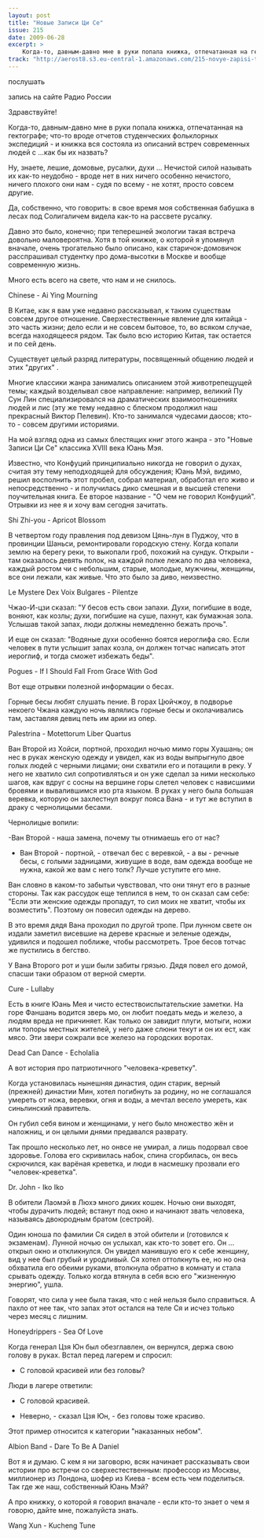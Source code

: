 ```yaml
---
layout: post
title: "Новые Записи Ци Се"
issue: 215
date: 2009-06-28
excerpt: >
    Когда-то, давным-давно мне в руки попала книжка, отпечатанная на гектографе; что-то вроде отчетов студенческих фольклорных экспедиций - и книжка вся состояла из описаний встреч современных людей с ...как бы их назвать?
track: "http://aerost8.s3.eu-central-1.amazonaws.com/215-novye-zapisi-tsi-se.mp3"
---
```


послушать

запись на сайте Радио России

Здравствуйте!

Когда-то, давным-давно мне в руки попала книжка, отпечатанная на гектографе; что-то вроде отчетов студенческих фольклорных экспедиций - и книжка вся состояла из описаний встреч современных людей с ...как бы их назвать?

Ну, знаете, лешие, домовые, русалки, духи ... Нечистой силой называть их как-то неудобно - вроде нет в них ничего особенно нечистого, ничего плохого они нам - судя по всему - не хотят, просто совсем другие.

Да, собственно, что говорить: в свое время моя собственная бабушка в лесах под Солигаличем видела как-то на рассвете русалку.

Давно это было, конечно; при теперешней экологии такая встреча довольно маловероятна. Хотя в той книжке, о которой я упомянул вначале, очень трогательно было описано, как старичок-домовичок расспрашивал студентку про дома-высотки в Москве и вообще современную жизнь.

Много есть всего на свете, что нам и не снилось.

Chinese - Ai Ying Mourning

В Китае, как я вам уже недавно рассказывал, к таким существам совсем другое отношение. Сверхестественные явление для китайца - это часть жизни; дело если и не совсем бытовое, то, во всяком случае, всегда находящееся рядом. Так было всю историю Китая, так остается и по сей день.

Существует целый разряд литературы, посвященный общению людей и этих "других" .

Многие классики жанра занимались описанием этой животрепещущей темы; каждый возделывал свое направление: например, великий Пу Сун Лин специализировался на драматических взаимоотношениях людей и лис (эту же тему недавно с блеском продолжил наш прекрасный Виктор Пелевин). Кто-то занимался чудесами даосов; кто-то - совсем другими историями.

На мой взгляд одна из самых блестящих книг этого жанра - это "Новые Записи Ци Се" классика XVIII века Юань Мэя.

Известно, что Конфуций принципиально никогда не говорил о духах, считая эту тему неподходящей для обсуждения; Юань Мэй, видимо, решил восполнить этот пробел, собрал материал, обработал его живо и непосредственно - и получилась дико смешная и в высшей степени поучительная книга. Ее второе название - "О чем не говорил Конфуций". Отрывки из нее я и хочу вам сегодня зачитать.

Shi Zhi-you - Apricot Blossom

В четвертом году правления под девизом Цянь-лун в Пуджоу, что в провинции Шаньси, ремонтировали городскую стену. Когда копали землю на берегу реки, то выкопали гроб, похожий на сундук. Открыли - там оказалось девять полок, на каждой полке лежало по два человека, каждый ростом чи с небольшим, старые, молодые, мужчины, женщины, все они лежали, как живые. Что это было за диво, неизвестно.

Le Mystere Dex Voix Bulgares - Pilentze

Чжао-И-цзи сказал: "У бесов есть свои запахи. Духи, погибшие в воде, воняют, как козлы; духи, погибшие на суше, пахнут, как бумажная зола. Услышав такой запах, люди должны немедленно бежать прочь".

И еще он сказал: "Водяные духи особенно боятся иероглифа сяо. Если человек в пути услышит запах козла, он должен тотчас написать этот иероглиф, и тогда сможет избежать беды".

Pogues - If I Should Fall From Grace With God

Вот еще отрывки полезной информации о бесах.

Горные бесы любят слушать пение. В горах Цюйчжоу, в подворье некоего Чжана каждую ночь являлись горные бесы и околачивались там, заставляя девиц петь им арии из опер.

Palestrina - Motettorum Liber Quartus

Ван Второй из Хойси, портной, проходил ночью мимо горы Хуашань; он нес в руках женскую одежду и увидел, как из воды выпрыгнуло двое голых людей с черными лицами; они схватили его и потащили в реку. У него не хватило сил сопротивляться и он уже сделал за ними несколько шагов, как вдруг с сосны на вершине горы слетел человек с нависшими бровями и вывалившимся изо рта языком. В руках у него была большая веревка, которую он захлестнул вокруг пояса Вана - и тут же вступил в драку с чернолицыми бесами.

Чернолицые вопили:

-Ван Второй - наша замена, почему ты отнимаешь его от нас?

- Ван Второй - портной, - отвечал бес с веревкой, - а вы - речные бесы, с голыми задницами, живущие в воде, вам одежда вообще не нужна, какой же вам с него толк? Лучше уступите его мне.

Ван словно в каком-то забытьи чувствовал, что они тянут его в разные стороны. Так как рассудок еще теплился в нем, то он сказал сам себе: "Если эти женские одежды пропадут, то сил моих не хватит, чтобы их возместить". Поэтому он повесил одежды на дерево.

В это время дядя Вана проходил по другой тропе. При лунном свете он издали заметил висевшие на дереве красные и зеленые одежды, удивился и подошел поближе, чтобы рассмотреть. Трое бесов тотчас же пустились в бегство.

У Вана Второго рот и уши были забиты грязью. Дядя повел его домой, спасши таки образом от верной смерти.

Cure - Lullaby

Есть в книге Юань Мея и чисто естествоиспытательские заметки. На горе Фаншань водится зверь мо, он любит поедать медь и железо, а людям вреда не причиняет. Как только он завидит плуги, мотыги, ножи или топоры местных жителей, у него даже слюни текут и он их ест, как мясо. Эти звери сожрали все железо на городских воротах.

Dead Can Dance - Echolalia

А вот история про патриотичного "человека-креветку".

Когда установилась нынешняя династия, один старик, верный (прежней) династии Мин, хотел погибнуть за родину, но не соглашался умереть от ножа, веревки, огня и воды, а мечтал весело умереть, как синьлинский правитель.

Он губил себя вином и женщинами, у него было множество жён и наложниц, и он целыми днями предавался разврату.

Так прошло несколько лет, но онвсе не умирал, а лишь подорвал свое здоровье. Голова его скривилась набок, спина сгорбилась, он весь скрючился, как варёная креветка, и люди в насмешку прозвали его "человек-креветка".

Dr. John - Iko Iko

В обители Лаомэй в Люхэ много диких кошек. Ночью они выходят, чтобы дурачить людей; встанут под окно и начинают звать человека, называясь двоюродным братом (сестрой).

Один юноша по фамилии Ся сидел в этой обители и (готовился к экзаменам). Лунной ночью он услыхал, как кто-то зовет его. Он ... открыл окно и откликнулся. Он увидел манившую его к себе женщину, вид у нее был грубый и уродливый. Ся хотел оттолкнуть ее, но но она обхватила его обеими руками, втолкнула обратно в комнату и стала срывать одежду. Только когда втянула в себя всю его "жизненную энергию", ушла.

Говорят, что сила у нее была такая, что с ней нельзя было справиться. А пахло от нее так, что запах этот остался на теле Ся и исчез только через месяц с лишним.

Honeydrippers - Sea Of Love

Когда генерал Цзя Юн был обезглавлен, он вернулся, держа свою голову в руках. Встал перед лагерем и спросил:

- С головой красивей или без головы?

Люди в лагере ответили:

- С головой красивей.

- Неверно, - сказал Цзя Юн, - без головы тоже красиво.

Этот пример относится к категории "наказанных небом".

Albion Band - Dare To Be A Daniel

Вот я и думаю. С кем я ни заговорю, всяк начинает рассказывать свои истории про встречи со сверхестественным: профессор из Москвы, миллионер из Лондона, шофер из Киева - всем есть чем поделиться. Так где же наш, собственный Юань Мэй?

А про книжку, о которой я говорил вначале - если кто-то знает о чем я говорю, дайте мне, пожалуйста знать.

Wang Xun - Kucheng Tune
